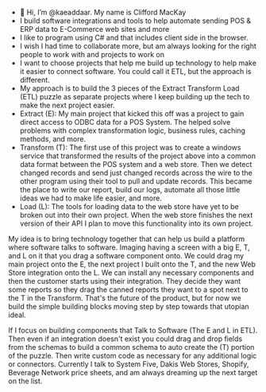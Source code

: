 - 👋 Hi, I’m @kaeaddaar. My name is Clifford MacKay
- I build software integrations and tools to help automate sending POS & ERP data to E-Commerce web sites and more
- I like to program using C# and that includes client side in the browser. 
- I wish I had time to collaborate more, but am always looking for the right people to work with and projects to work on
- I want to choose projects that help me build up technology to help make it easier to connect software. You could call it ETL, but the approach is different.
 - My approach is to build the 3 pieces of the Extract Transform Load (ETL) puzzle as separate projects where I keep building up the tech to make the next project easier. 
 - Extract (E): My main project that kicked this off was a project to gain direct access to ODBC data for a POS System. The helped solve problems with complex transformation logic, business rules, caching methods, and more. 
 - Transform (T): The first use of this project was to create a windows service that transformed the results of the project above into a common data format between the POS system and a web store. Then we detect changed records and send just changed records across the wire to the other program using their tool to pull and update records. This became the place to write our report, build our logs, automate all those little ideas we had to make life easier, and more. 
 - Load (L): The tools for loading data to the web store have yet to be broken out into their own project. When the web store finishes the next version of their API I plan to move this functionality into its own project.
 
 My idea is to bring technology together that can help us build a platform where software talks to software. Imaging having a screen with a big E, T, and L on it that you drag a software component onto. We could drag my main project onto the E, the next project I built onto the T, and the new Web Store integration onto the L. We can install any necessary components and then the customer starts using their integration. They decide they want some reports so they drag the canned reports they want to a spot next to the T in the Transform. That's the future of the product, but for now we build the simple building blocks moving step by step towards that utopian ideal.
 
 If I focus on building components that Talk to Software (The E and L in ETL). Then even if an integration doesn't exist you could drag and drop fields from the schemas to build a common schema to auto create the (T) portion of the puzzle. Then write custom code as necessary for any additional logic or connectors. Currently I talk to System Five, Dakis Web Stores, Shopify, Beverage Network price sheets, and am always dreaming up the next target on the list. 

